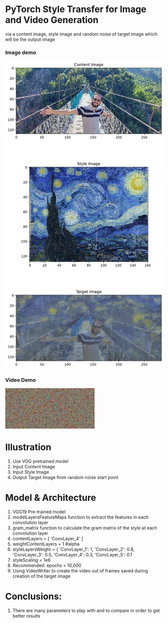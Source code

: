 # PyTorch Style Transfer for Image and Video Generation 

via a content image, style image and random noise of target image which will be the output image

### Image demo
![hidden text](/images/output.png)

### Video Demo
![hidden text](/video/output.gif)


# Illustration
1) Use VGG pretrained model
2) Input Content Image
3) Input Style Image
4) Output Target Image from random noise start point

# Model & Architecture
1) VGG19 Pre-trained model
2) modelLayersFeatureMaps function to extract the features in each convolution layer
3) gram_matrix function to calculate the gram matrix of the style at each convolution layer
4) contentLayers       = [ 'ConvLayer_4' ]
5) weightContentLayers = 1 #alpha
6) styleLayersWeight = {
    'ConvLayer_1': 1,
    'ConvLayer_2': 0.8,
    'ConvLayer_3': 0.5,
    'ConvLayer_4': 0.3,
    'ConvLayer_5': 0.1
5) styleScaling    = 1e6
6) Recommended: epochs = 10,000
7) Using VideoWriter to create the video out of frames saved during creation of the target image
     
# Conclusions:
1) There are many parameters to play with and to compare in order to get better results
